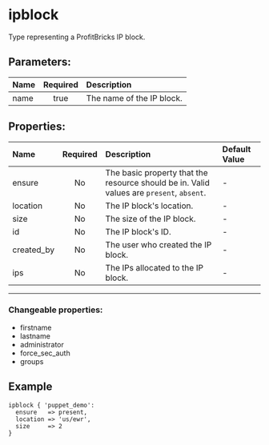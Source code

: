 # ipblock

Type representing a ProfitBricks IP block.

## Parameters:

| Name | Required | Description |
| :--- | :-: | :--- |
| name | true | The name of the IP block.   |

## Properties:

| Name | Required | Description | Default Value |
| :--- | :-: | :--- | :--- |
| ensure | No | The basic property that the resource should be in.  Valid values are `present`, `absent`.  | - |
| location | No | The IP block's location.   | - |
| size | No | The size of the IP block.   | - |
| id | No | The IP block's ID.   | - |
| created_by | No | The user who created the IP block.   | - |
| ips | No | The IPs allocated to the IP block.   | - |
***


### Changeable properties:

* firstname
* lastname
* administrator
* force_sec_auth
* groups


## Example

```text
ipblock { 'puppet_demo':
  ensure   => present,
  location => 'us/ewr',
  size     => 2
}

```
